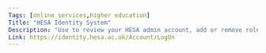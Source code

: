 ```yaml
---
Tags: [online services,higher education]
Title: "HESA Identity System"
Description: "Use to review your HESA admin account, add or remove roles, and access other HESA services."
Link: https://identity.hesa.ac.uk/Account/LogOn
---
```

